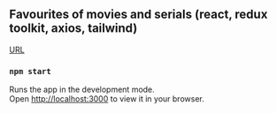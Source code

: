 ## Favourites of movies and serials (react, redux toolkit, axios, tailwind)

[URL](https://react-favourites.web.app/)


### `npm start`

Runs the app in the development mode.\
Open [http://localhost:3000](http://localhost:3000) to view it in your browser.

